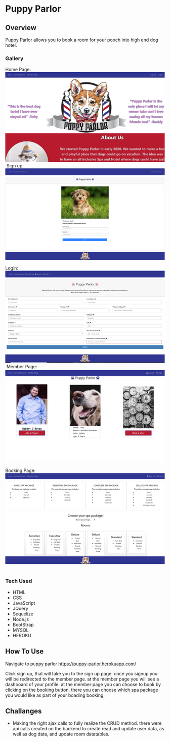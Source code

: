 # Puppy Parlor

## Overview

Puppy Parlor allows you to book a room for your pooch into high end dog hotel.

### Gallery

Home Page:
![Home Page](/public/assets/images/screenshot17.png "Home Page")
​
Sign up:
![sign up](public/assets/images/screenshot19.png "Sign Up")

Login:
![Login](public/assets/images/screenshot25.png "Login Page")
​
Member Page:
![Members](public/assets/images/screenshot23.png "Member Page")

Booking Page:
![Booking](public/assets/images/screenshot22.png "Booking Page")
​
### Tech Used
* HTML
* CSS
* JavaScript
* JQuery
* Sequelize
* Node.js
* BootStrap
* MYSQL
* HEROKU

## How To Use

Navigate to puppy parlor https://puppy-parlor.herokuapp.com/

Click sign up, that will take you to the sign up page.
once you signup you will be redirected to the member page.
at the member page you will see a dashboard of your profile.
at the member page you can choose to book by clicking on the booking button.
there you can choose which spa package you would like as part of your boading booking.

## Challanges 

* Making the right ajax calls to fully realize the CRUD method.
 there were api calls created on the backend to create read and update user data, as well as dog data, and update room datatables.
